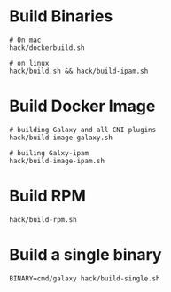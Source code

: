 # Build Binaries

```
# On mac
hack/dockerbuild.sh

# on linux
hack/build.sh && hack/build-ipam.sh
```

# Build Docker Image

```
# building Galaxy and all CNI plugins
hack/build-image-galaxy.sh

# builing Galxy-ipam
hack/build-image-ipam.sh
```

# Build RPM

```
hack/build-rpm.sh
```

# Build a single binary

```
BINARY=cmd/galaxy hack/build-single.sh
```
